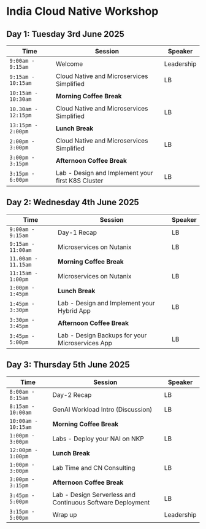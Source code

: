 # India Cloud Native Workshop

## Day 1: Tuesday 3rd June 2025

|  Time | Session | Speaker |
|-------------------------|--------|----------------|
|`9:00am - 9:15am` |  Welcome |  Leadership |
|`9:15am - 10:15am` | Cloud Native and Microservices Simplified | LB |
|`10:15am - 10:30am` | **Morning Coffee Break** |
|`10.30am - 12:15pm` | Cloud Native and Microservices Simplified | LB |
|`13:15pm - 2:00pm` | **Lunch Break** |
|`2:00pm - 3:00pm`| Cloud Native and Microservices Simplified | LB |
|`3:00pm - 3:15pm`| **Afternoon Coffee Break** |
|`3:15pm - 6:00pm`| Lab - Design and Implement your first K8S Cluster | LB |


## Day 2: Wednesday 4th June 2025

| Time | Session | Speaker |
|-------------------------|----------|----------------|
|`9:00am - 9:15am` | Day-1 Recap | LB |
|`9:15am - 11:00am`| Microservices on Nutanix  | LB |
|`11.00am - 11.15am` | **Morning Coffee Break** |
|`11:15am - 1:00pm` | Microservices on Nutanix | LB |
|`1:00pm - 1:45pm` | **Lunch Break** |
|`1:45pm - 3:30pm`| Lab - Design and Implement your Hybrid App | LB |
|`3:30pm - 3:45pm` | **Afternoon Coffee Break** |
|`3:45pm - 5:00pm`| Lab - Design Backups for your Microservices App | LB |
                        
## Day 3: Thursday 5th June 2025


| Time | Session | Speaker |
|-------------------------|----------|----------------|
|`8:00am - 8:15am` | Day-2 Recap | LB |
|`8:15am - 10:00am`| GenAI Workload Intro (Discussion) | LB |
|`10:00am - 10:15am`| **Morning Coffee Break** |
|`1:00pm - 3:00pm`| Labs - Deploy your NAI on NKP | LB |
|`12:00pm - 1:00pm` | **Lunch Break** |
|`1:00pm - 3:00pm`| Lab Time and CN Consulting | LB |
|`3:00pm - 3:15pm` | **Afternoon Coffee Break** |
|`3:45pm - 5:00pm`| Lab - Design Serverless and Continuous Software Deployment | LB |
|`3:15pm - 5:00pm`| Wrap up | Leadership |
